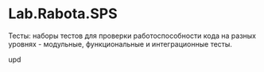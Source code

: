 # Lab.Rabota.SPS
Тесты: наборы тестов для проверки работоспособности кода на разных
уровнях - модульные, функциональные и интеграционные тесты.

upd
